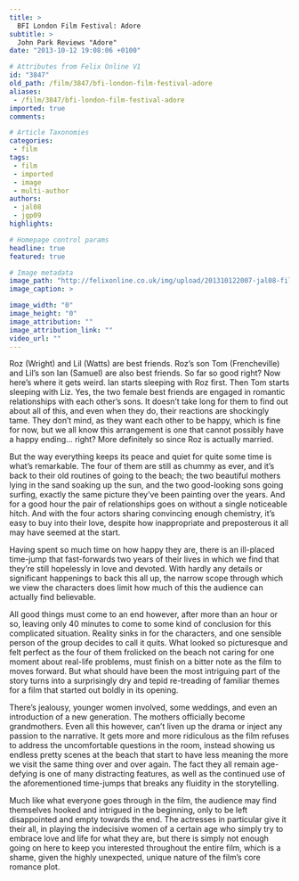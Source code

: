 ```yaml
---
title: >
  BFI London Film Festival: Adore
subtitle: >
  John Park Reviews "Adore"
date: "2013-10-12 19:08:06 +0100"

# Attributes from Felix Online V1
id: "3847"
old_path: /film/3847/bfi-london-film-festival-adore
aliases:
 - /film/3847/bfi-london-film-festival-adore
imported: true
comments:

# Article Taxonomies
categories:
 - film
tags:
 - film
 - imported
 - image
 - multi-author
authors:
 - jal08
 - jgp09
highlights:

# Homepage control params
headline: true
featured: true

# Image metadata
image_path: "http://felixonline.co.uk/img/upload/201310122007-jal08-film_adore.jpg"
image_caption: >

image_width: "0"
image_height: "0"
image_attribution: ""
image_attribution_link: ""
video_url: ""
---
```


Roz (Wright) and Lil (Watts) are best friends. Roz’s son Tom (Frencheville) and Lil’s son Ian (Samuel) are also best friends. So far so good right? Now here’s where it gets weird. Ian starts sleeping with Roz first. Then Tom starts sleeping with Liz. Yes, the two female best friends are engaged in romantic relationships with each other’s sons. It doesn’t take long for them to find out about all of this, and even when they do, their reactions are shockingly tame. They don’t mind, as they want each other to be happy, which is fine for now, but we all know this arrangement is one that cannot possibly have a happy ending… right? More definitely so since Roz is actually married.

But the way everything keeps its peace and quiet for quite some time is what’s remarkable. The four of them are still as chummy as ever, and it’s back to their old routines of going to the beach; the two beautiful mothers lying in the sand soaking up the sun, and the two good-looking sons going surfing, exactly the same picture they’ve been painting over the years. And for a good hour the pair of relationships goes on without a single noticeable hitch. And with the four actors sharing convincing enough chemistry, it’s easy to buy into their love, despite how inappropriate and preposterous it all may have seemed at the start.

Having spent so much time on how happy they are, there is an ill-placed time-jump that fast-forwards two years of their lives in which we find that they’re still hopelessly in love and devoted. With hardly any details or significant happenings to back this all up, the narrow scope through which we view the characters does limit how much of this the audience can actually find believable.

All good things must come to an end however, after more than an hour or so, leaving only 40 minutes to come to some kind of conclusion for this complicated situation. Reality sinks in for the characters, and one sensible person of the group decides to call it quits. What looked so picturesque and felt perfect as the four of them frolicked on the beach not caring for one moment about real-life problems, must finish on a bitter note as the film to moves forward. But what should have been the most intriguing part of the story turns into a surprisingly dry and tepid re-treading of familiar themes for a film that started out boldly in its opening.

There’s jealousy, younger women involved, some weddings, and even an introduction of a new generation. The mothers officially become grandmothers. Even all this however, can’t liven up the drama or inject any passion to the narrative. It gets more and more ridiculous as the film refuses to address the uncomfortable questions in the room, instead showing us endless pretty scenes at the beach that start to have less meaning the more we visit the same thing over and over again. The fact they all remain age-defying is one of many distracting features, as well as the continued use of the aforementioned time-jumps that breaks any fluidity in the storytelling.

Much like what everyone goes through in the film, the audience may find themselves hooked and intrigued in the beginning, only to be left disappointed and empty towards the end. The actresses in particular give it their all, in playing the indecisive women of a certain age who simply try to embrace love and life for what they are, but there is simply not enough going on here to keep you interested throughout the entire film, which is a shame, given the highly unexpected, unique nature of the film’s core romance plot.
